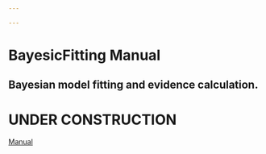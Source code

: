 ```yaml
---

---
```


# BayesicFitting Manual

## Bayesian model fitting and evidence calculation.

# UNDER CONSTRUCTION

[Manual](./docs/manual.md)




